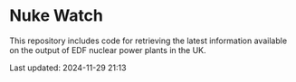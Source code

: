 # Nuke Watch

This repository includes code for retrieving the latest information available on the output of EDF nuclear power plants in the UK.

Last updated: 2024-11-29 21:13